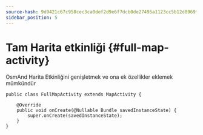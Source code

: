 ```yaml
---
source-hash: 9d9421c67c958cec3ca0def2d9e6f7dcb0de27495a1123cc5b12d8969f022143
sidebar_position: 5
---
```


# Tam Harita etkinliği {#full-map-activity}
OsmAnd Harita Etkinliğini genişletmek ve ona ek özellikler eklemek mümkündür

```
public class FullMapActivity extends MapActivity {

	@Override
	public void onCreate(@Nullable Bundle savedInstanceState) {
		super.onCreate(savedInstanceState);
	}
}
```